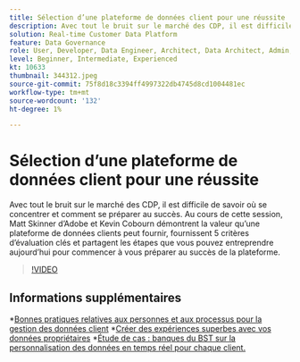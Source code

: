 ```yaml
---
title: Sélection d’une plateforme de données client pour une réussite
description: Avec tout le bruit sur le marché des CDP, il est difficile de savoir où se concentrer et comment se préparer au succès.
solution: Real-time Customer Data Platform
feature: Data Governance
role: User, Developer, Data Engineer, Architect, Data Architect, Admin, Leader
level: Beginner, Intermediate, Experienced
kt: 10633
thumbnail: 344312.jpeg
source-git-commit: 75f8d18c3394ff4997322db4745d8cd1004481ec
workflow-type: tm+mt
source-wordcount: '132'
ht-degree: 1%

---
```


# Sélection d’une plateforme de données client pour une réussite

Avec tout le bruit sur le marché des CDP, il est difficile de savoir où se concentrer et comment se préparer au succès. Au cours de cette session, Matt Skinner d’Adobe et Kevin Cobourn démontrent la valeur qu’une plateforme de données clients peut fournir, fournissent 5 critères d’évaluation clés et partagent les étapes que vous pouvez entreprendre aujourd’hui pour commencer à vous préparer au succès de la plateforme.

>[!VIDEO](https://video.tv.adobe.com/v/344312/?quality=12&learn=on)

## Informations supplémentaires 

*[Bonnes pratiques relatives aux personnes et aux processus pour la gestion des données client](people-and-process.md)
*[Créer des expériences superbes avec vos données propriétaires](https://experienceleague.adobe.com/docs/events/customer-data-management-voices-recordings/industry/build-superb-experiences-with-your-first-party-data.html)
*[Étude de cas : banques du BST sur la personnalisation des données en temps réel pour chaque client.](https://business.adobe.com/customer-success-stories/tsb-case-study.html)
